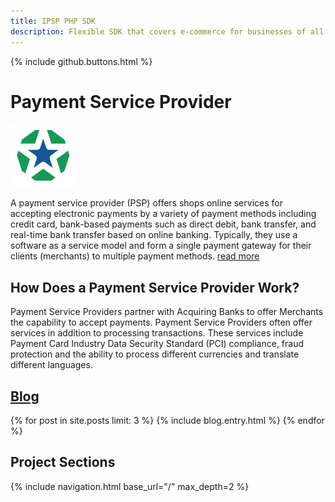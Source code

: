 ```yaml
---
title: IPSP PHP SDK
description: Flexible SDK that covers e-commerce for businesses of all types and support popular CMS modules for fast integration in existing infrastructure.   
---
```


{% include github.buttons.html %}

# Payment Service Provider

<img src="/assets/images/brand.png" alt="Logo" class="image-left">

A payment service provider (PSP) offers shops online services for accepting electronic payments by 
a variety of payment methods including credit card, bank-based payments such as direct debit, bank 
transfer, and real-time bank transfer based on online banking. Typically, they use a software as a service 
model and form a single payment gateway for their clients (merchants) to multiple payment methods.
[read more](https://en.wikipedia.org/wiki/Payment_service_provider)

## How Does a Payment Service Provider Work?

Payment Service Providers partner with Acquiring Banks to offer Merchants the capability to accept payments. 
Payment Service Providers often offer services in addition to processing transactions. 
These services include Payment Card Industry Data Security Standard (PCI) compliance, 
fraud protection and the ability to process different currencies and translate different languages.

## [Blog](/blog/)

<div class="blog-list">
{% for post in site.posts limit: 3 %}
{% include blog.entry.html %}
{% endfor %}
</div>

## Project Sections

<nav class="cards section">
{% include navigation.html base_url="/" max_depth=2 %}
</nav>

<script type="application/ld+json">
{
  "@context": "http://schema.org",
  "@type": "Organization",
  "url": "https://ipsp-php.com/",
  "logo": "https://ipsp-php.com/assets/images/brand.png",
  "contactPoint": [
    { 
      "@type": "ContactPoint",
      "telephone": "+38-093-925-7212",
      "contactType": "technical support"
    }
  ]
}
</script>

<script type="application/ld+json">
{
  "@context":"http://schema.org",
  "@type":"ItemList",
  "itemListElement":[{% for post in site.posts limit: 3 %}
    {
      "@type":"ListItem",
      "position":{{forloop.index}},
      "url":"{{ post.url | prepend: site.url }}"
    }{% if forloop.last %}{% else %},{% endif %}{% endfor %}
  ]
}
</script>